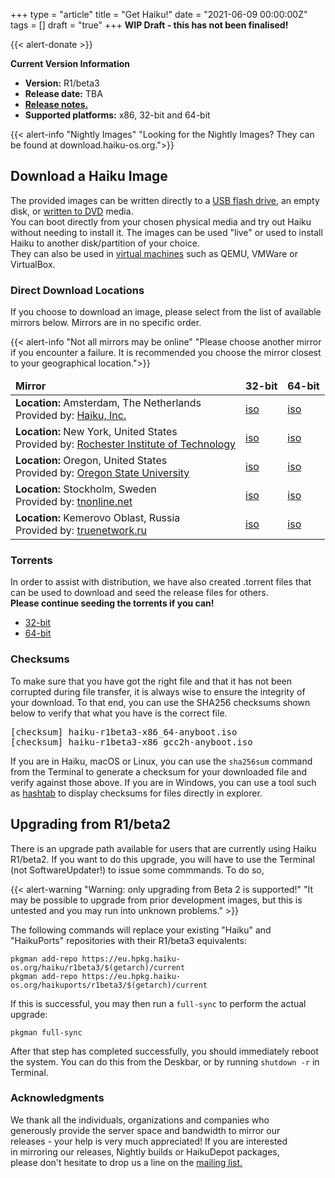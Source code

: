 +++
type = "article"
title = "Get Haiku!"
date = "2021-06-09 00:00:00Z"
tags = []
draft = "true"
+++
**WIP Draft - this has not been finalised!**

{{< alert-donate >}}

<div class="box-release-info-right">
<p><strong>Current Version Information</strong></p>
<ul>
	<li><strong>Version:</strong> R1/beta3</li>
	<li><strong>Release date:</strong> TBA </li>
	<li><strong><a href="/get-haiku/r1beta3/release-notes/">Release notes.</a></strong></li>
	<li><strong>Supported platforms:</strong> x86, 32-bit and 64-bit</li>
</ul>
</div>

{{< alert-info "Nightly Images" "Looking for the Nightly Images? They can be found at download.haiku-os.org.">}}

## Download a Haiku Image

The provided images can be written directly to a <a href="/guides/installing/making_haiku_usb_stick">USB flash drive</a>, an empty disk, or <a href="/get-haiku/burn-cd">written to DVD</a> media.<br /> You can boot directly from your chosen physical media and try out Haiku without needing to install it.
The images can be used "live" or used to install Haiku to another disk/partition of your choice.<br />
They can also be used in <a href="/guides/virtualizing">virtual machines</a> such as QEMU, VMWare or VirtualBox.

### Direct Download Locations

If you choose to download an image, please select from the list of available mirrors below. Mirrors are in no specific order.

{{< alert-info "Not all mirrors may be online" "Please choose another mirror if you encounter a failure. It is recommended you choose the mirror closest to your geographical location.">}}

<div class="nolinks">
<table id="mirrors" class="table table-hover">
<thead style="font-weight: bold;">
<tr>
<td>Mirror</td>
<td title="BeOS API + binary compatible">32-bit</td>
<td title="BeOS API compatible">64-bit</td>
</tr>
</thead>
<tbody>
    <tr class="link">
      <td class="location"><b>Location:</b> Amsterdam, The Netherlands <br/>Provided by: <a target="_blank" class="ext" href="https://haiku-inc.org" title="Haiku, Inc.">Haiku, Inc.</a></td>
      <td><a class="track" href="https://cdn.haiku-os.org/haiku-release/r1beta3/haiku-r1beta3-x86_gcc2h-anyboot.iso">iso</a></td>
      <td><a class="track" href="https://cdn.haiku-os.org/haiku-release/r1beta3/haiku-r1beta3-x86_64-anyboot.iso">iso</a></td>
    </tr>
    <tr class="link">
      <td class="location"><b>Location:</b> New York, United States <br/>Provided by: <a target="_blank" class="ext" href="http://www.rit.edu" title="RIT">Rochester Institute of Technology</a></td>
      <td><a class="track" href="http://mirror.rit.edu/haiku/r1beta3/haiku-r1beta3-x86_gcc2h-anyboot.iso">iso</a></td>
      <td><a class="track" href="http://mirror.rit.edu/haiku/r1beta3/haiku-r1beta3-x86_64-anyboot.iso">iso</a></td>
    </tr>
    <tr class="link">
      <td class="location"><b>Location:</b> Oregon, United States <br/>Provided by: <a target="_blank" class="ext" href="http://www.osuosl.org" title="OSUOSL">Oregon State University</a></td>
      <td><a class="track" href="https://ftp.osuosl.org/pub/haiku/r1beta3/haiku-r1beta3-x86_gcc2h-anyboot.iso">iso</a></td>
      <td><a class="track" href="https://ftp.osuosl.org/pub/haiku/r1beta3/haiku-r1beta3-x86_64-anyboot.iso">iso</a></td>
    </tr>
    <tr class="link">
      <td class="location"><b>Location:</b> Stockholm, Sweden <br/>Provided by: <a target="_blank" class="ext" href="http://www.tnonline.net" title="tnonline.net">tnonline.net</a></td>
      <td><a class="track" href="https://mirrors.tnonline.net/haiku/haiku-release/r1beta3/haiku-r1beta3-x86_gcc2h-anyboot.iso">iso</a></td>
      <td><a class="track" href="https://mirrors.tnonline.net/haiku/haiku-release/r1beta3/haiku-r1beta3-x86_64-anyboot.iso">iso</a></td>
    </tr>
    <tr class="link">
      <td class="location"><b>Location:</b> Kemerovo Oblast, Russia <br/>Provided by: <a target="_blank" class="ext" href="http://www.truenetwork.ru" title="truenetwork.ru">truenetwork.ru</a></td>
      <td><a class="track" href="https://mirror.truenetwork.ru/haiku/haiku-release/r1beta3/haiku-r1beta3-x86_gcc2h-anyboot.iso">iso</a></td>
      <td><a class="track" href="https://mirror.truenetwork.ru/haiku/haiku-release/r1beta3/haiku-r1beta3-x86_64-anyboot.iso">iso</a></td>
    </tr>
</tbody>
</table>
</div>

### Torrents

<p>In order to assist with distribution, we have also created .torrent files that can be used to download and seed the release files for others.<br/>
<b>Please continue seeding the torrents if you can!</b></p>
<ul>
 <li><a class="track" href="https://cdn.haiku-os.org/haiku-release/r1beta3/haiku-r1beta3-x86_gcc2h-anyboot.iso.torrent">32-bit</a></li>
 <li><a class="track" href="https://cdn.haiku-os.org/haiku-release/r1beta3/haiku-r1beta3-x86_64-anyboot.iso.torrent">64-bit</a></li>
</ul>

<h3>Checksums</h3>

<p>To make sure that you have got the right file and that it has not been corrupted during file transfer, it is always wise to ensure the integrity of your download. To that end, you can use the SHA256 checksums shown below to verify that what you have is the correct file.</p>

<pre>
[checksum] haiku-r1beta3-x86_64-anyboot.iso
[checksum] haiku-r1beta3-x86_gcc2h-anyboot.iso
</pre>

<p>
	If you are in Haiku, macOS or Linux, you can use the <code>sha256sum</code>
	command from the Terminal to generate a checksum for your downloaded
	file and verify against those above. If you are in Windows, you can use
	a tool such as <a href="https://implbits.com/products/hashtab/" title="Download hashtab">hashtab</a> to display checksums for files directly in explorer.
	</p>

## Upgrading from R1/beta2

There is an upgrade path available for users that are currently using Haiku R1/beta2. If you want to do this upgrade, you will have to use the Terminal (not SoftwareUpdater!) to issue some commmands. To do so, 

{{< alert-warning "Warning: only upgrading from Beta 2 is supported!" "It may be possible to upgrade from prior development images, but this is untested and you may run into unknown problems." >}}

The following commands will replace your existing "Haiku" and "HaikuPorts" repositories with their R1/beta3 equivalents:

```shell script
pkgman add-repo https://eu.hpkg.haiku-os.org/haiku/r1beta3/$(getarch)/current
pkgman add-repo https://eu.hpkg.haiku-os.org/haikuports/r1beta3/$(getarch)/current
```

If this is successful, you may then run a `full-sync` to perform the actual upgrade:

```shell script
pkgman full-sync
```

After that step has completed successfully, you should immediately reboot the system. You can do this from the Deskbar, or by running ```shutdown -r``` in Terminal.


<h3 class="App_People_32">Acknowledgments</h3>

<p style="padding-right:50px;">
	We thank all the individuals, organizations and companies who generously provide the server space
	and bandwidth to mirror our releases - your help is very much appreciated! If you are interested in mirroring our releases, Nightly builds or HaikuDepot packages, please don't hesitate to drop us a line on the <a href="https://discuss.haiku-os.org>forums</a>, or through our <a href="https://www.freelists.org/list/haiku">mailing list.</a>
</p>

